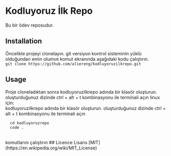 # Kodluyoruz İlk Repo
Bu bir ödev reposudur.
## Installation
Öncelikle projeyi clonelayın. git versiyon kontrol sisteminin yüklü olduğundan emin olumve komut ekranında aşağıdaki kodu çalıştırın.
<br>
` git clone https://github.com/aliereng/kodluyoruzilkrepo.git `
##  Usage
Proje cloneladıktan sonra kodluyoruzilkrepo adında bir klasör oluşturun. oluşturduğunuz dizinde ctrl + alt + t kombinasyonu ile terminali açın
linux için: 
<br>
kodluyoruzilkrepo adında bir klasör oluşturun. oluşturduğunuz dizinde ctrl + alt + t kombinasyonu ile terminali açın
<br>
```
  cd kodluyoruzrepo
  code .
```
<br>
komutlarını çalıştırın
## Licence 
Lisans [MIT](https://en.wikipedia.org/wiki/MIT_License)
